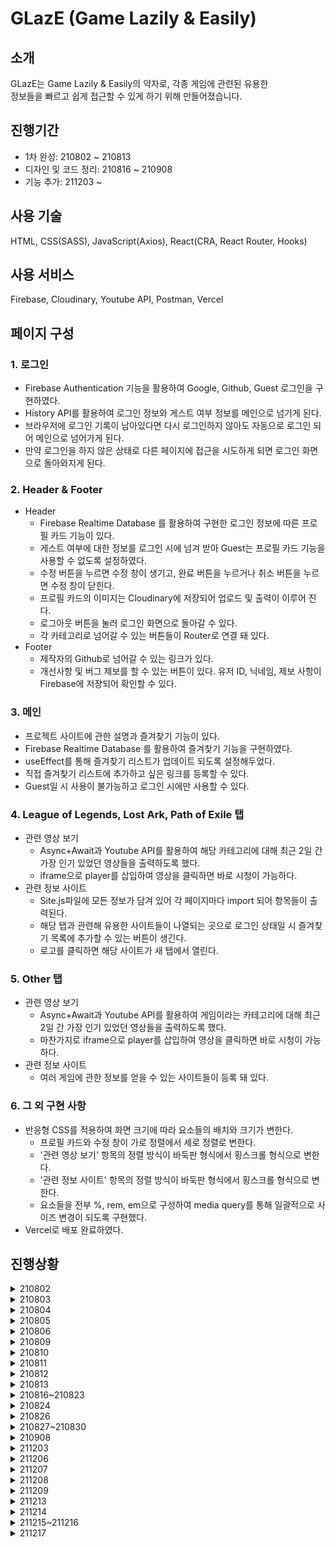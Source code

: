 # GLazE (Game Lazily & Easily)

## 소개
GLazE는 Game Lazily & Easily의 약자로, 각종 게임에 관련된 유용한  
정보들을 빠르고 쉽게 접근할 수 있게 하기 위해 만들어졌습니다.

## 진행기간
* 1차 완성: 210802 ~ 210813
* 디자인 및 코드 정리: 210816 ~ 210908
* 기능 추가: 211203 ~

## 사용 기술
HTML, CSS(SASS), JavaScript(Axios), React(CRA, React Router, Hooks)

## 사용 서비스
Firebase, Cloudinary, Youtube API, Postman, Vercel

## 페이지 구성
### 1. 로그인
* Firebase Authentication 기능을 활용하여 Google, Github, Guest 로그인을 구현하였다. 
* History API를 활용하여 로그인 정보와 게스트 여부 정보를 메인으로 넘기게 된다.
* 브라우저에 로그인 기록이 남아있다면 다시 로그인하지 않아도 자동으로 로그인 되어 메인으로 넘어가게 된다.
* 만약 로그인을 하지 않은 상태로 다른 페이지에 접근을 시도하게 되면 로그인 화면으로 돌아와지게 된다.

### 2. Header & Footer

* Header
   * Firebase Realtime Database 를 활용하여 구현한 로그인 정보에 따른 프로필 카드 기능이 있다.
   * 게스트 여부에 대한 정보를 로그인 시에 넘겨 받아 Guest는 프로필 카드 기능을 사용할 수 없도록 설정하였다.
   * 수정 버튼을 누르면 수정 창이 생기고, 완료 버튼을 누르거나 취소 버튼을 누르면 수정 창이 닫힌다.
   * 프로필 카드의 이미지는 Cloudinary에 저장되어 업로드 및 출력이 이루어 진다.
   * 로그아웃 버튼을 눌러 로그인 화면으로 돌아갈 수 있다.
   * 각 카테고리로 넘어갈 수 있는 버튼들이 Router로 연결 돼 있다.
* Footer
   * 제작자의 Github로 넘어갈 수 있는 링크가 있다.
   * 개선사항 및 버그 제보를 할 수 있는 버튼이 있다. 유저 ID, 닉네임, 제보 사항이 Firebase에 저장되어 확인할 수 있다. 

### 3. 메인
* 프로젝트 사이트에 관한 설명과 즐겨찾기 기능이 있다.
* Firebase Realtime Database 를 활용하여 즐겨찾기 기능을 구현하였다.
* useEffect를 통해 즐겨찾기 리스트가 업데이트 되도록 설정해두었다.
* 직접 즐겨찾기 리스트에 추가하고 싶은 링크를 등록할 수 있다.
* Guest일 시 사용이 불가능하고 로그인 시에만 사용할 수 있다.

### 4. League of Legends, Lost Ark, Path of Exile 탭
* 관련 영상 보기
   * Async+Await과 Youtube API를 활용하여 해당 카테고리에 대해 최근 2일 간 가장 인기 있었던 영상들을 출력하도록 했다.
   * iframe으로 player를 삽입하여 영상을 클릭하면 바로 시청이 가능하다.
* 관련 정보 사이트
   * Site.js파일에 모든 정보가 담겨 있어 각 페이지마다 import 되어 항목들이 출력된다.
   * 해당 탭과 관련해 유용한 사이트들이 나열되는 곳으로 로그인 상태일 시 즐겨찾기 목록에 추가할 수 있는 버튼이 생긴다.
   * 로고를 클릭하면 해당 사이트가 새 탭에서 열린다.

### 5. Other 탭
* 관련 영상 보기
  * Async+Await과 Youtube API를 활용하여 게임이라는 카테고리에 대해 최근 2일 간 가장 인기 있었던 영상들을 출력하도록 했다.
  * 마찬가지로 iframe으로 player를 삽입하여 영상을 클릭하면 바로 시청이 가능하다.
* 관련 정보 사이트
  * 여러 게임에 관한 정보를 얻을 수 있는 사이트들이 등록 돼 있다.

### 6. 그 외 구현 사항
* 반응형 CSS를 적용하여 화면 크기에 따라 요소들의 배치와 크기가 변한다.
   * 프로필 카드와 수정 창이 가로 정렬에서 세로 정렬로 변한다.
   * '관련 영상 보기' 항목의 정렬 방식이 바둑판 형식에서 횡스크롤 형식으로 변한다.
   * '관련 정보 사이트' 항목의 정렬 방식이 바둑판 형식에서 횡스크롤 형식으로 변한다.
   * 요소들을 전부 %, rem, em으로 구성하여 media query를 통해 일괄적으로 사이즈 변경이 되도록 구현했다.
* Vercel로 배포 완료하였다.

## 진행상황
<details>
<summary>210802</summary>
  
* 웹페이지 제작을 위한 초기세팅
* Youtube API 연결
* Main 페이지 추가
</details>

<details>
<summary>210803</summary>
  
* Authentication을 위한 Firebase 연결  
* LostArk, LOL, POE, ETC 페이지 추가 + 각 페이지에 관련 Youtube 목록 연결  
* Header 업데이트, 배경이미지 추가  
</details>

<details>
<summary>210804</summary>

* Firebase를 통한 Authentication (구글, 깃허브, 게스트) 및 로그아웃 구현  
* History를 활용하여 라우터 간 이동 시에도 로그인 정보가 유지되도록 구현   
* 로그아웃을 하거나 비로그인 상태로 페이지 진입 시도 시 History를 활용하여  
Login화면으로 넘어가도록 구현  
* Header, body, title 업데이트
</details>
 
<details>
<summary>210805</summary>

* 프로필 만들기 기능 구현  
* Firebase를 활용하여 로그인 정보에 따라 프로필 정보가 유지되도록 하고,  
Guest로 로그인 시 프로필 기능 이용 불가하도록 구현  
* History를 활용하여 라우터 간 이동 시에도 프로필 정보가 유지되도록 구현  
* Cloudinary를 활용하여 프로필 이미지 업로드 기능 구현, 프로필 이미지 업로드 중 설정완료 버튼 비활성화  
* 프로필 수정 중 새 프로필 이미지를 업로드 하지 않을 시 이전에 업로드한 프로필로 유지되도록 구현  
</details>
  
<details>
<summary>210806</summary>

* 탭 별로 관련 Youtube 영상이 나열되도록 구현하고 css 적용   
* Youtube 항목 선택 시 Player가 오버레이되어 영상이 재생되도록 구현  
* 자주 사용하는 색상들을 variable화 하여 이를 import 하며 디자인 시작  
</details>

<details>
<summary>210809</summary>

* Header와 프로필 카드 코드 정리 및 작동 버그 수정  
* Header와 프로필 카드 디자인  
* data 폴더 안에 Sites.js를 만들어 각 카테고리와 관련된 사이트들에 대한 정보를 담고,  
map을 통해 각 페이지에 연결, 구현  
* Footer 디자인  
</details>

<details>
<summary>210810</summary>

* 각 페이지에서 사이트를 북마크에 추가하면 Firebase에 저장되도록 구현  
* 저장된 북마크를 Main에서 확인하고 클릭하여 링크로 넘어가거나 삭제할 수 있도록 구현  
* 몇 개의 useEffect에 dependency를 추가하여 불필요한 render가 발생하지 않도록 수정
</details>

<details>
<summary>210811</summary>

* 코드 효율성 개편, Main 내용 추가  
* NeoDGM 폰트 추가, Main 디자인, 페이지 전체적으로 색감 수정 및 디자인  
</details>

<details>
<summary>210812</summary>

* 불필요한 코드 정리  
* 모든 페이지 디자인 개편  
* CSS의 폰트 및 여러 부분에 대해 px을 em 혹은 rem으로 수정 
</details>

<details>
<summary>210813</summary>

* Guest로 로그인 시 북마크 기능 이용 불가하도록 구현  
* Guest로 로그인 시 Logout 버튼이 아닌 login 버튼이 나오도록 수정  
* Title을 Info Portal에서 GLazE로 변경  
* Vercel을 통해 사이트 배포 완료  
* 기타 CSS  
</details>

<details>
<summary>210816~210823</summary>

* 210816
  * px단위로 작성된 css 대부분을 em으로 수정  
  * 코드 부분 정리
* 210817
  * media query를 활용하여 화면 크기가 작아질 시 정렬 방식 변경  
  * 기타 CSS
* 210818
  * min-width를 제거하고 작은 화면 크기에도 맞게 반응형 웹 업데이트
  * 기타 CSS
* 210819
  * media query breakpoint를 새로 설정
  * 기타 CSS
* 210820
  * 반응형 CSS 추가 적용
  * Header, sitelist css 버그 수정
  * 기타 CSS
* 210823
  * 불필요하게 렌더되는 코드 memo로 개선
  * 북마크를 지워도 새로고침 전까지 사라지지 않던 버그 수정
</details>

<details>
<summary>210824</summary>
  
* 메인페이지에 사용자가 직접 원하는 사이트를 즐겨찾기로 등록할 수 있는 기능 구현
* 즐겨찾기를 추가할 때 firebase에서 id값을 즐겨찾기 항목 갯수에 따라 부여하도록 개편하여
  중복 id를 피하고 다른 항목이 영향을 받지 않도록 수정
* Guest가 사용할 수 있는 기능 추가 제한

</details>

<details>
<summary>210826</summary>
  
* 즐겨찾기 목록 크기 조정, 링크 주소가 나오도록 구현
* 고정 수치를 제외한 모든 px 단위 rem으로 변경
* 여러 작동 시 발생하는 error와 warning 등 해결
* 기타 CSS
</details>

<details>
<summary>210827~210830</summary>

* 210827
  * Header 메뉴 크기 변경
  * 작은 화면에서 이용하기 더 편하게 최적화
* 210830
  * 터치화면 환경에서 북마크 표시가 제대로 작동하도록 수정
</details>

<details>
<summary>210908</summary>
  
* Guest로 로그인 시 북마크 기능이 사용가능하던 현상 수정
* 코드 부분 간결화
* Main의 즐겨찾기 기능 설명 내용 추가
</details>

<details>
<summary>211203</summary>
  
* 잘못된 접근 시 alert를 출력하고, 메인화면으로 돌아가도록 구현
* 프로필 이미지를 새 창에서 확인하는 기능 추가
* Guest로 로그인 시 즐겨찾기 사용 불가 하다는 문구 추가
</details>

<details>
<summary>211206</summary>
  
* Footer에 건의사항 및 버그 제보 버튼 추가 및 작업 중
* Modal Component 작업 중
</details>

<details>
<summary>211207</summary>
  
* Modal Component 작업 중
</details>

<details>
<summary>211208</summary>
  
* Modal Component 작업 완료
* 건의사항 및 버그 제보 기능 구현 중
</details>

<details>
<summary>211209</summary>
  
* 건의사항 및 버그 제보 기능 구현 완료
* 게스트로 로그인 시 제보 기능 사용 불가하도록 구현
* Main에 기능 관련하여 설명 추가
</details>

<details>
<summary>211213</summary>
  
* 유튜브 영상 재생 중 리스트에 hover 시 플레이어 크기가 바뀌던 버그 수정
* 로그인 페이지에 로그인 시 사용할 수 있는 추가 기능에 대한 설명 추가
* 기타 CSS
</details>

<details>
<summary>211214</summary>
  
* 건의사항 및 버그 제보 시 모달창이 현재 화면 기준으로 중앙에 뜨고, 스크롤이 불가능하도록 수정
* 기타 CSS
</details>

<details>
<summary>211215~211216</summary>
  
* 방명록 컴포넌트 추가
* 방명록 목록 구현 중
</details>

<details>
<summary>211217</summary>
  
* 방명록 목록 추가
* 방명록 쓰기 기능 추가
* 방명록 읽기 기능 구현 중
</details>

